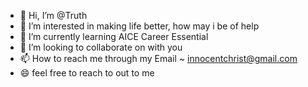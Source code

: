 - 👋 Hi, I’m @Truth
- 👀 I’m interested in making life better, how may i be of help
- 🌱 I’m currently learning AICE Career Essential 
- 💞️ I’m looking to collaborate on with you
- 📫 How to reach me through my Email ~ innocentchrist@gmail.com
- 😄 feel free to reach to out to me 

<!---
Truth008/Truth008 is a ✨ special ✨ repository because its `README.md` (this file) appears on your GitHub profile.
You can click the Preview link to take a look at your changes.
--->
